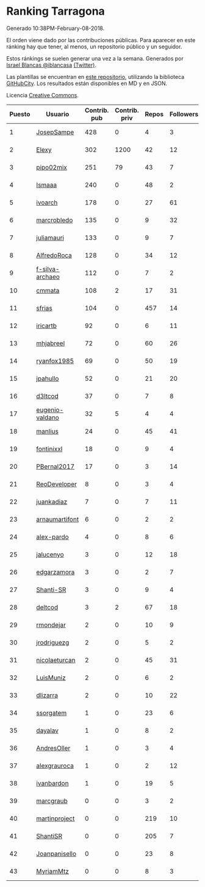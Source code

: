 # Ranking Tarragona

Generado 10:38PM-February-08-2018.

El orden viene dado por las contribuciones públicas. Para aparecer en este ránking hay que tener, al menos, un repositorio público y un seguidor.

Estos ránkings se suelen generar una vez a la semana. Generados por [Israel Blancas @iblancasa](https://github.com/iblancasa/) [(Twitter)](https://twitter.com/iblancasa).

Las plantillas se encuentran en [este repositorio](https://github.com/iblancasa/GH-Spanish-Ranking), utilizando la biblioteca [GitHubCity](https://github.com/iblancasa/GitHubCity). Los resultados están disponibles en MD y en JSON.

Licencia [Creative Commons](https://creativecommons.org/licenses/by/4.0/).

| Puesto   |  Usuario  | Contrib. pub | Contrib. priv |Repos| Followers | Desde |  Avatar  |
|----------|-----------|--------------|---------------|-----|-----------|-------|----------|
|1|[JosepSampe](https://github.com/JosepSampe)|428|0|4|3|2015-01-08|![JosepSampe](https://avatars0.githubusercontent.com/u/10448186)|
|2|[Elexy](https://github.com/Elexy)|302|1200|42|12|2010-10-14|![Elexy](https://avatars2.githubusercontent.com/u/439063)|
|3|[pipo02mix](https://github.com/pipo02mix)|251|79|43|7|2011-07-03|![pipo02mix](https://avatars2.githubusercontent.com/u/892157)|
|4|[Ismaaa](https://github.com/Ismaaa)|240|0|48|2|2016-09-16|![Ismaaa](https://avatars0.githubusercontent.com/u/22240843)|
|5|[ivoarch](https://github.com/ivoarch)|178|0|27|61|2011-03-18|![ivoarch](https://avatars3.githubusercontent.com/u/677124)|
|6|[marcrobledo](https://github.com/marcrobledo)|135|0|9|32|2015-09-19|![marcrobledo](https://avatars0.githubusercontent.com/u/14358263)|
|7|[juliamauri](https://github.com/juliamauri)|133|0|9|7|2013-11-28|![juliamauri](https://avatars0.githubusercontent.com/u/6062402)|
|8|[AlfredoRoca](https://github.com/AlfredoRoca)|128|0|34|12|2014-08-15|![AlfredoRoca](https://avatars2.githubusercontent.com/u/8455554)|
|9|[f-silva-archaeo](https://github.com/f-silva-archaeo)|112|0|7|2|2016-05-04|![f-silva-archaeo](https://avatars3.githubusercontent.com/u/19189330)|
|10|[cmmata](https://github.com/cmmata)|108|2|17|31|2013-04-22|![cmmata](https://avatars1.githubusercontent.com/u/4223148)|
|11|[sfrias](https://github.com/sfrias)|104|0|457|14|2012-05-06|![sfrias](https://avatars2.githubusercontent.com/u/1711545)|
|12|[iricartb](https://github.com/iricartb)|92|0|6|11|2016-07-19|![iricartb](https://avatars2.githubusercontent.com/u/20545552)|
|13|[mhjabreel](https://github.com/mhjabreel)|72|0|60|26|2014-10-08|![mhjabreel](https://avatars1.githubusercontent.com/u/9088025)|
|14|[ryanfox1985](https://github.com/ryanfox1985)|69|0|50|19|2011-10-26|![ryanfox1985](https://avatars2.githubusercontent.com/u/1152728)|
|15|[jpahullo](https://github.com/jpahullo)|52|0|21|20|2012-07-26|![jpahullo](https://avatars3.githubusercontent.com/u/2048296)|
|16|[d3ltcod](https://github.com/d3ltcod)|37|0|7|8|2017-12-11|![d3ltcod](https://avatars1.githubusercontent.com/u/34439264)|
|17|[eugenio-valdano](https://github.com/eugenio-valdano)|32|5|4|4|2014-03-12|![eugenio-valdano](https://avatars2.githubusercontent.com/u/6929185)|
|18|[manlius](https://github.com/manlius)|24|0|45|41|2013-11-18|![manlius](https://avatars1.githubusercontent.com/u/5968066)|
|19|[fontinixxl](https://github.com/fontinixxl)|18|0|9|4|2013-07-24|![fontinixxl](https://avatars0.githubusercontent.com/u/5080665)|
|20|[PBernal2017](https://github.com/PBernal2017)|17|0|3|14|2017-02-23|![PBernal2017](https://avatars0.githubusercontent.com/u/25979373)|
|21|[ReoDeveloper](https://github.com/ReoDeveloper)|8|0|3|4|2013-01-20|![ReoDeveloper](https://avatars2.githubusercontent.com/u/3322211)|
|22|[juankadiaz](https://github.com/juankadiaz)|7|0|7|11|2013-10-04|![juankadiaz](https://avatars2.githubusercontent.com/u/5609996)|
|23|[arnaumartifont](https://github.com/arnaumartifont)|6|0|2|2|2014-11-07|![arnaumartifont](https://avatars1.githubusercontent.com/u/9613200)|
|24|[alex-pardo](https://github.com/alex-pardo)|4|0|8|6|2012-09-19|![alex-pardo](https://avatars0.githubusercontent.com/u/2378470)|
|25|[jalucenyo](https://github.com/jalucenyo)|3|0|12|18|2012-04-06|![jalucenyo](https://avatars1.githubusercontent.com/u/1618926)|
|26|[edgarzamora](https://github.com/edgarzamora)|3|0|2|7|2013-05-02|![edgarzamora](https://avatars3.githubusercontent.com/u/4320475)|
|27|[Shanti-SR](https://github.com/Shanti-SR)|3|0|9|4|2014-11-12|![Shanti-SR](https://avatars0.githubusercontent.com/u/9694646)|
|28|[deltcod](https://github.com/deltcod)|3|2|67|18|2015-09-22|![deltcod](https://avatars1.githubusercontent.com/u/14791993)|
|29|[rmondejar](https://github.com/rmondejar)|2|0|10|9|2008-06-20|![rmondejar](https://avatars1.githubusercontent.com/u/14419)|
|30|[jrodriguezg](https://github.com/jrodriguezg)|2|0|5|2|2013-02-05|![jrodriguezg](https://avatars1.githubusercontent.com/u/3486118)|
|31|[nicolaeturcan](https://github.com/nicolaeturcan)|2|0|45|31|2014-04-10|![nicolaeturcan](https://avatars3.githubusercontent.com/u/7248811)|
|32|[LuisMuniz](https://github.com/LuisMuniz)|2|0|6|2|2014-07-18|![LuisMuniz](https://avatars0.githubusercontent.com/u/8201284)|
|33|[dlizarra](https://github.com/dlizarra)|2|0|10|22|2015-04-12|![dlizarra](https://avatars2.githubusercontent.com/u/11906353)|
|34|[ssorgatem](https://github.com/ssorgatem)|1|0|23|6|2009-07-23|![ssorgatem](https://avatars2.githubusercontent.com/u/108138)|
|35|[dayalav](https://github.com/dayalav)|1|0|8|2|2013-06-10|![dayalav](https://avatars2.githubusercontent.com/u/4660940)|
|36|[AndresOller](https://github.com/AndresOller)|1|0|3|4|2013-07-06|![AndresOller](https://avatars1.githubusercontent.com/u/4953625)|
|37|[alexgrauroca](https://github.com/alexgrauroca)|1|0|2|12|2013-07-31|![alexgrauroca](https://avatars3.githubusercontent.com/u/5131860)|
|38|[ivanbardon](https://github.com/ivanbardon)|1|0|19|5|2013-10-30|![ivanbardon](https://avatars3.githubusercontent.com/u/5808889)|
|39|[marcgraub](https://github.com/marcgraub)|0|0|3|2|2012-10-02|![marcgraub](https://avatars3.githubusercontent.com/u/2468006)|
|40|[martinproject](https://github.com/martinproject)|0|0|219|10|2008-06-13|![martinproject](https://avatars0.githubusercontent.com/u/13601)|
|41|[ShantiSR](https://github.com/ShantiSR)|0|0|205|7|2013-01-16|![ShantiSR](https://avatars3.githubusercontent.com/u/3288528)|
|42|[Joanpanisello](https://github.com/Joanpanisello)|0|0|23|8|2013-09-20|![Joanpanisello](https://avatars1.githubusercontent.com/u/5502417)|
|43|[MyriamMtz](https://github.com/MyriamMtz)|0|0|8|3|2013-11-25|![MyriamMtz](https://avatars3.githubusercontent.com/u/6032560)|
